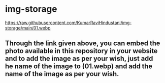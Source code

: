 # img-storage

https://raw.githubusercontent.com/KumarRaviHindustani/img-storage/main/01.webp


## Through the link given above, you can embed the photo available in this repository in your website and to add the image as per your wish, just add he name of the image to (01.webp) and add the name of the image as per your wish.
